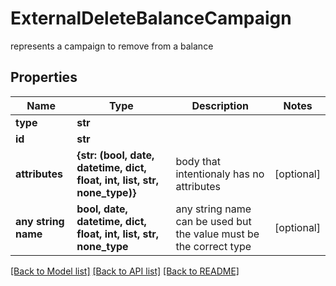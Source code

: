 # ExternalDeleteBalanceCampaign

represents a campaign to remove from a balance

## Properties
Name | Type | Description | Notes
------------ | ------------- | ------------- | -------------
**type** | **str** |  | 
**id** | **str** |  | 
**attributes** | **{str: (bool, date, datetime, dict, float, int, list, str, none_type)}** | body that intentionaly has no attributes | [optional] 
**any string name** | **bool, date, datetime, dict, float, int, list, str, none_type** | any string name can be used but the value must be the correct type | [optional]

[[Back to Model list]](../README.md#documentation-for-models) [[Back to API list]](../README.md#documentation-for-api-endpoints) [[Back to README]](../README.md)


